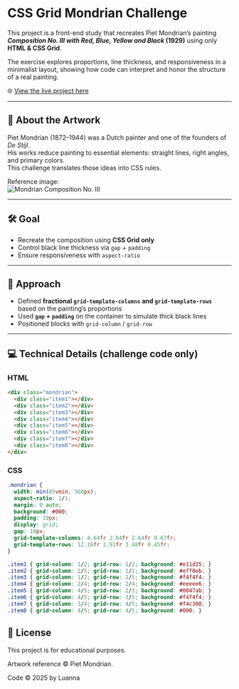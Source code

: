 # CSS Grid Mondrian Challenge

This project is a front-end study that recreates Piet Mondrian’s painting  
**_Composition No. III with Red, Blue, Yellow and Black_ (1929)** using only **HTML & CSS Grid**.

The exercise explores proportions, line thickness, and responsiveness in a minimalist layout, showing how code can interpret and honor the structure of a real painting.

🌐 [View the live project here](https://luannafalcao.github.io/mondrian-challenge/)

---

## 🎨 About the Artwork
Piet Mondrian (1872–1944) was a Dutch painter and one of the founders of *De Stijl*.  
His works reduce painting to essential elements: straight lines, right angles, and primary colors.  
This challenge translates those ideas into CSS rules.

Reference image:  
![Mondrian Composition No. III](https://www.christies.com/img/LotImages/2015/NYR/2015_NYR_03736_0006C_000(piet_mondrian_composition_no_iii_with_red_blue_yellow_and_black_1929090924).jpg?maxwidth=1010&maxheight=650)

---

## 🛠️ Goal
- Recreate the composition using **CSS Grid only**
- Control black line thickness via `gap` + `padding`
- Ensure responsiveness with `aspect-ratio`

---

## 📐 Approach
- Defined **fractional `grid-template-columns` and `grid-template-rows`** based on the painting’s proportions
- Used **`gap` + `padding`** on the container to simulate thick black lines
- Positioned blocks with `grid-column` / `grid-row`

---

## 💻 Technical Details (challenge code only)

### HTML
```html
<div class="mondrian">
  <div class="item1"></div>
  <div class="item2"></div>
  <div class="item3"></div>
  <div class="item4"></div>
  <div class="item5"></div>
  <div class="item6"></div>
  <div class="item7"></div>
  <div class="item8"></div>
</div>
```

### CSS
```CSS
.mondrian {
  width: min(85vmin, 560px);
  aspect-ratio: 1/1;
  margin: 0 auto;
  background: #000;
  padding: 10px;
  display: grid;
  gap: 10px;
  grid-template-columns: 4.64fr 2.64fr 2.64fr 0.67fr;
  grid-template-rows: 12.16fr 2.91fr 3.48fr 0.45fr;
}

.item1 { grid-column: 1/2; grid-row: 1/2; background: #e11d25; }
.item2 { grid-column: 2/5; grid-row: 1/2; background: #eff0eb; }
.item3 { grid-column: 1/2; grid-row: 2/5; background: #f4f4f4; }
.item4 { grid-column: 2/4; grid-row: 2/4; background: #eeeee6; }
.item5 { grid-column: 4/5; grid-row: 2/3; background: #0047ab; }
.item6 { grid-column: 4/5; grid-row: 3/5; background: #f4f4f4; }
.item7 { grid-column: 3/4; grid-row: 4/5; background: #f4c300; }
.item8 { grid-column: 4/5; grid-row: 4/5; background: #000; }
```

## 📜 License

This project is for educational purposes.

Artwork reference © Piet Mondrian.

Code © 2025 by Luanna 
